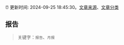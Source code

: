 :alarm_clock: 更新时间: 2024-09-25 18:45:30。[文章来源](/README.md)、[文章分类](/TAGS.md)

## 报告


> 关键字：`报告`、`月报`




